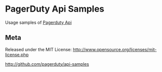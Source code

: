 PagerDuty Api Samples
=========

Usage samples of [Pagerduty Api](http://developer.pagerduty.com/)

Meta
----

Released under the MIT License: http://www.opensource.org/licenses/mit-license.php

http://github.com/pagerduty/api-samples